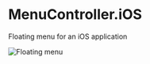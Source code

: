 # MenuController.iOS
Floating menu for an iOS application

![Floating menu](/GitHubResources/floating_menu_animation.gif)
